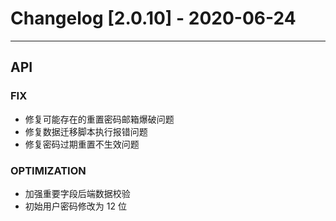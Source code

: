 <!-- generated by script, do not modify it manually -->
# Changelog [2.0.10] - 2020-06-24 

---
## API

### FIX

- 修复可能存在的重置密码邮箱爆破问题
- 修复数据迁移脚本执行报错问题
- 修复密码过期重置不生效问题

### OPTIMIZATION

- 加强重要字段后端数据校验
- 初始用户密码修改为 12 位

